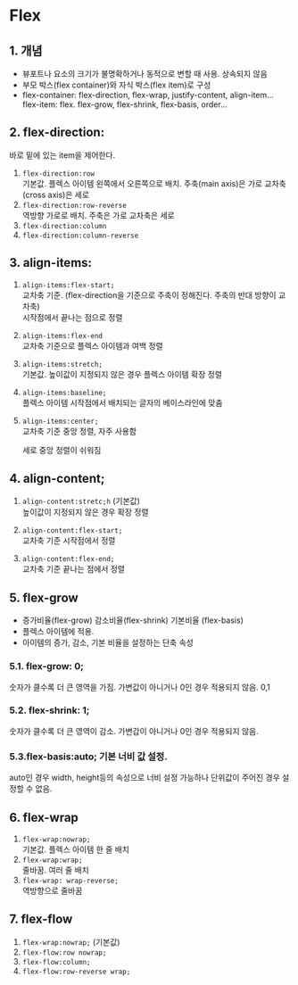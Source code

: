 # Flex

## 1. 개념

- 뷰포트나 요소의 크기가 불명확하거나 동적으로 변할 때 사용.
  상속되지 않음
- 부모 박스(flex container)와 자식 박스(flex item)로 구성
- flex-container: flex-direction, flex-wrap, justify-content, align-item...
  flex-item: flex. flex-grow, flex-shrink, flex-basis, order...

## 2. flex-direction:

바로 밑에 있는 item을 제어한다.

1. `flex-direction:row`  
   기본값. 플렉스 아이템 왼쪽에서 오른쪽으로 배치. 주축(main axis)은 가로 교차축(cross axis)은 세로
1. `flex-direction:row-reverse`  
   역방향 가로로 배치. 주축은 가로 교차축은 세로
1. `flex-direction:column`
1. `flex-direction:column-reverse`

## 3. align-items:

1. `align-items:flex-start;`  
    교차축 기준.
   (flex-direction을 기준으로 주축이 정해진다. 주축의 반대 방향이 교차축)  
    시작점에서 끝나는 점으로 정렬
2. `align-items:flex-end`  
   교차축 기준으로 플렉스 아이템과 여백 정렬
3. `align-items:stretch;`  
   기본값. 높이값이 지정되지 않은 경우 플렉스 아이템 확장 정렬
4. `align-items:baseline;`  
   플렉스 아이템 시작점에서 배치되는 글자의 베이스라인에 맞춤
5. `align-items:center;`  
   교차축 기준 중앙 정렬, 자주 사용함

   세로 중앙 정렬이 쉬워짐

## 4. align-content;

1. `align-content:stretc;h` (기본값)  
   높이값이 지정되지 않은 경우 확장 정렬

2. `align-content:flex-start;`  
   교차축 기준 시작점에서 정렬
3. `align-content:flex-end;`  
   교차축 기준 끝나는 점에서 정렬

## 5. flex-grow

- 증가비율(flex-grow) 감소비율(flex-shrink) 기본비율 (flex-basis)
- 플렉스 아이템에 적용.
- 아이템의 증가, 감소, 기본 비율을 설정하는 단축 속성

### 5.1. flex-grow: 0;

숫자가 클수록 더 큰 영역을 가짐. 가변값이 아니거나 0인 경우 적용되지 않음. 0,1

### 5.2. flex-shrink: 1;

숫자가 클수록 더 큰 영역이 감소. 가변갑이 아니거나 0인 경우 적용되지 않음.

### 5.3.flex-basis:auto; 기본 너비 값 설정.

auto인 경우 width, height등의 속성으로 너비 설정 가능하나 단위값이 주어진 경우 설정할 수 없음.

## 6. flex-wrap

1. `flex-wrap:nowrap;`  
   기본값. 플렉스 아이템 한 줄 배치
2. `flex-wrap:wrap; `  
   줄바꿈. 여러 줄 배치
3. `flex-wrap: wrap-reverse;`  
   역방향으로 줄바꿈

## 7. flex-flow

1. `flex-wrap:nowrap;` (기본값)
2. `flex-flow:row nowrap;`
3. `flex-flow:column;`
4. `flex-flow:row-reverse wrap;`
